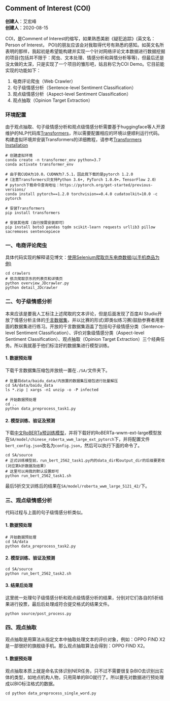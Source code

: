 ## Comment of Interest (COI)
**创建人**：艾宏峰<br>
**创建人**：2020-08-15<br>

COI，是Comment of Interest的缩写，如果熟悉美剧《疑犯追踪》(英文名：Person of Interest， POI)的朋友应该会对我取得代号有熟悉的感知。如英文名所表明的那样，我起初是希望能构建并实现一个针对网络评论文本数据进行数据挖掘的项目(包括并不限于：爬虫、文本处理、情感分析和與情分析等等)，但最后还是没太做的太深，只是实现了一个项目的雏形吧，姑且称它为COI Demo。它目前能实现的功能如下：

1. 电商评论爬虫（Web Crawler）
2. 句子级情感分析（Sentence-level Sentiment Classification）
3. 观点级情感分析（Aspect-level Sentiment Classification）
4. 观点抽取（Opinion Target Extraction）

### 环境配置
由于观点抽取、句子级情感分析和观点级情感分析需要基于huggingface等人开源维护的NLP代码库[Transformers](https://github.com/huggingface/transformers)，所以需要配置相应的环境以便顺利运行代码。
构建虚拟环境并安装Transformers的详细教程，请参考[Transformers Installation](https://github.com/huggingface/transformers)
```
# 创建虚拟环境
conda create -n transformer_env python=3.7
conda activate transformer_env

# 由于我CUDA为10.0，CUDNN为7.5.1，因此我下载的是pytorch 1.2.0
#（注意Transformers只支持Python 3.6+, PyTorch 1.0.0+，TensorFlow 2.0）
# pytorch下载命令查询地址：https://pytorch.org/get-started/previous-versions/
conda install pytorch==1.2.0 torchvision==0.4.0 cudatoolkit=10.0 -c pytorch

# 安装Transformers
pip install transformers

# 安装其他库（自行按需安装即可）
pip install boto3 pandas tqdm scikit-learn requests urllib3 pillow sacremoses sentencepiece

```

### 一、电商评论爬虫
具体代码实现的解释请见博文：[使用Selenium爬取京东电商数据(以手机商品为例)](https://www.cnblogs.com/alvinai/p/13545727.html)
```
cd crawlers
# 依次爬取京东的列表页和详情页
python overview_JDcrawler.py
python detail_JDcrawler
```

### 二、句子级情感分析
本来应该是要我人工标注上述爬取的文本评论，但是后面发现了百度AI Studio开放了情感分析主体的[千言数据集](https://aistudio.baidu.com/aistudio/competition/detail/50)，并以比赛的形式(即类似练习赛)鼓励参赛者用里面的数据集进行练习。开放的千言数据集涵盖了包括句子级情感分类（Sentence-level Sentiment Classification）、评价对象级情感分类（Aspect-level Sentiment Classification）、观点抽取（Opinion Target Extraction）三个经典任务。所以我就基于他们标注好的数据集进行模型训练。

#### 1. 数据预处理
下载千言数据集压缩包并放统一置在``./SA/``文件夹下。
```
# 批量将data/baidu_data/内放置的数据集压缩包进行批量解压
cd SA/data/baidu_data
ls *.zip | xargs -n1 unzip -o -P infected

# 开始数据预处理
cd ..
python data_preprocess_task1.py
```
#### 2. 模型训练、验证及预测
下载[中文RoBERTa预训练模型](https://github.com/ymcui/Chinese-BERT-wwm)，并将下载好的RoBERTa-wwm-ext-large模型放在``SA/model/chinese_roberta_wwm_large_ext_pytorch``下，并将配置文件``bert_config.json``改名为``config.json``，然后可以执行下面的命令了。
```
cd SA/source
# 正式训练模型前，run_bert_2562_task1.py内的data_dir和output_dir的后缀要更改(对应第k折数据及结果)
# 这里可以用我的默认设置即可
python run_bert_2562_task1.sh
```
最后5折交叉训练后的结果在``SA/model/roberta_wwm_large_5121_42/``下。

### 三、观点级情感分析
代码过程与上面的句子级情感分析类似。
#### 1. 数据预处理
```
# 开始数据预处理
cd SA/data
python data_preprocess_task2.py
```
#### 2. 模型训练、验证及预测
```
cd SA/source
python run_bert_2562_task2.sh
```
#### 3. 结果后处理
这里统一处理句子级情感分析和观点级情感分析的结果，分别对它们各自的5折结果进行投票，最后后处理成符合提交格式的结果文件。
```
python source/post_process.py
```

### 四、观点抽取
观点抽取是用算法从指定文本中抽取处理文本的评价对象，例如：OPPO FIND X2是一部很好的旗舰级手机。那么观点抽取算法会得到：OPPO FIND X2。
#### 1. 数据预处理
观点抽取本质上就是命名实体识别NER任务，只不过不需要很复杂BIO去识别出实体的类型，如地点机构人物，只用简单的BIO就行了。所以要先对数据进行预处理成以BIO标注格式的数据。
```
cd python data_preprocess_single_word.py
```
